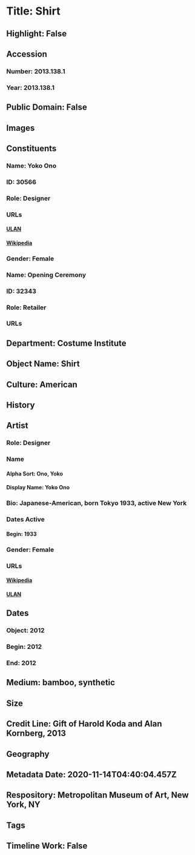 # Title: Shirt
## Highlight: False
## Accession
### Number: 2013.138.1
### Year: 2013.138.1
## Public Domain: False
## Images
## Constituents
### Name: Yoko Ono
### ID: 30566
### Role: Designer
### URLs
#### [ULAN](http://vocab.getty.edu/page/ulan/500115959)
#### [Wikipedia](https://www.wikidata.org/wiki/Q117012)
### Gender: Female
### Name: Opening Ceremony
### ID: 32343
### Role: Retailer
### URLs
## Department: Costume Institute
## Object Name: Shirt
## Culture: American
## History
## Artist
### Role: Designer
### Name
#### Alpha Sort: Ono, Yoko
#### Display Name: Yoko Ono
### Bio: Japanese-American, born Tokyo 1933, active New York
### Dates Active
#### Begin: 1933
### Gender: Female
### URLs
#### [Wikipedia](https://www.wikidata.org/wiki/Q117012)
#### [ULAN](http://vocab.getty.edu/page/ulan/500115959)
## Dates
### Object: 2012
### Begin: 2012
### End: 2012
## Medium: bamboo, synthetic
## Size
## Credit Line: Gift of Harold Koda and Alan Kornberg, 2013
## Geography
## Metadata Date: 2020-11-14T04:40:04.457Z
## Respository: Metropolitan Museum of Art, New York, NY
## Tags
## Timeline Work: False